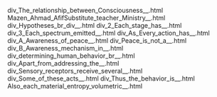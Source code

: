 div_The_relationship_between_Consciousness__.html
Mazen_Ahmad_AfifSubstitute_teacher_Ministry__.html
div_Hypotheses_br_div__.html
div_2_Each_stage_has__.html
div_3_Each_spectrum_emitted__.html
div_As_Every_action_has__.html
div_A_Awareness_of_peace__.html
div_Peace_is_not_a__.html
div_B_Awareness_mechanism_in__.html
div_determining_human_behavior_br__.html
div_Apart_from_addressing_the__.html
div_Sensory_receptors_receive_several__.html
div_Some_of_these_acts__.html
div_Thus_the_behavior_is__.html
Also_each_material_entropy_volumetric__.html